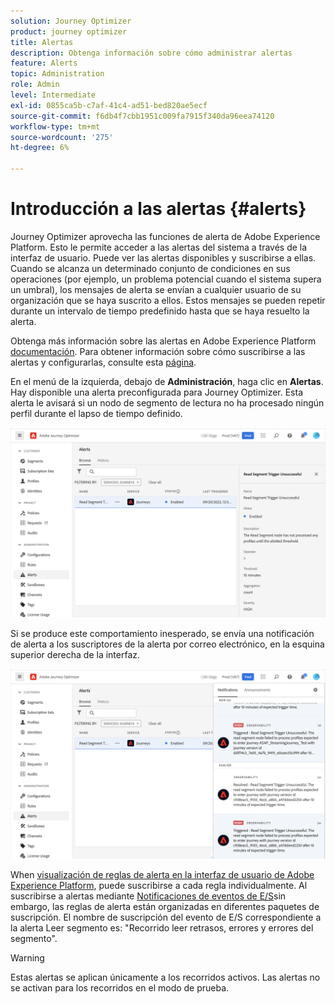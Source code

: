 ```yaml
---
solution: Journey Optimizer
product: journey optimizer
title: Alertas
description: Obtenga información sobre cómo administrar alertas
feature: Alerts
topic: Administration
role: Admin
level: Intermediate
exl-id: 0855ca5b-c7af-41c4-ad51-bed820ae5ecf
source-git-commit: f6db4f7cbb1951c009fa7915f340da96eea74120
workflow-type: tm+mt
source-wordcount: '275'
ht-degree: 6%

---
```


# Introducción a las alertas {#alerts}

Journey Optimizer aprovecha las funciones de alerta de Adobe Experience Platform. Esto le permite acceder a las alertas del sistema a través de la interfaz de usuario. Puede ver las alertas disponibles y suscribirse a ellas. Cuando se alcanza un determinado conjunto de condiciones en sus operaciones (por ejemplo, un problema potencial cuando el sistema supera un umbral), los mensajes de alerta se envían a cualquier usuario de su organización que se haya suscrito a ellos. Estos mensajes se pueden repetir durante un intervalo de tiempo predefinido hasta que se haya resuelto la alerta.

Obtenga más información sobre las alertas en Adobe Experience Platform [documentación](https://experienceleague.adobe.com/docs/experience-platform/observability/alerts/overview.html?lang=es).
Para obtener información sobre cómo suscribirse a las alertas y configurarlas, consulte esta [página](https://experienceleague.adobe.com/docs/experience-platform/observability/alerts/ui.html).

En el menú de la izquierda, debajo de **Administración**, haga clic en **Alertas**. Hay disponible una alerta preconfigurada para Journey Optimizer. Esta alerta le avisará si un nodo de segmento de lectura no ha procesado ningún perfil durante el lapso de tiempo definido.

![](assets/alerts1.png)

Si se produce este comportamiento inesperado, se envía una notificación de alerta a los suscriptores de la alerta por correo electrónico, en la esquina superior derecha de la interfaz.

![](assets/alerts2.png)

When [visualización de reglas de alerta en la interfaz de usuario de Adobe Experience Platform](https://experienceleague.adobe.com/docs/experience-platform/observability/alerts/ui.html), puede suscribirse a cada regla individualmente. Al suscribirse a alertas mediante [Notificaciones de eventos de E/S](https://experienceleague.adobe.com/docs/experience-platform/observability/alerts/subscribe.html)sin embargo, las reglas de alerta están organizadas en diferentes paquetes de suscripción. El nombre de suscripción del evento de E/S correspondiente a la alerta Leer segmento es: &quot;Recorrido leer retrasos, errores y errores del segmento&quot;.

>[!WARNING]
>
>Estas alertas se aplican únicamente a los recorridos activos. Las alertas no se activan para los recorridos en el modo de prueba.
